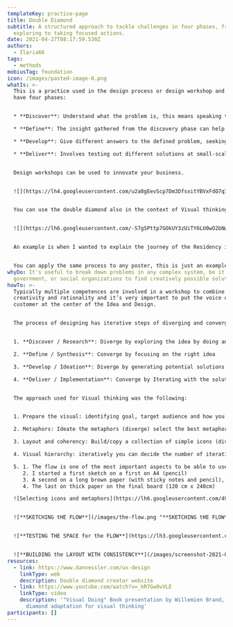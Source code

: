 ```yaml
---
templateKey: practice-page
title: Double Diamond
subtitle: A structured approach to tackle challenges in four phases, from
  exploring to taking focused actions.
date: 2021-04-27T08:17:59.530Z
authors:
  - Ilaria66
tags:
  - methods
mobiusTag: foundation
icon: /images/pasted-image-0.png
whatIs: >-
  This is a practice used in the design process or design workshop and it should
  have four phases:


  * **Discover**: Understand what the problem is, this means speaking to and spending time with people who are affected by the issues.

  * **Define**: The insight gathered from the discovery phase can help to define the challenge in a different way.

  * **Develop**: Give different answers to the defined problem, seeking inspiration from elsewhere and co-designing with a range of different people.

  * **Deliver**: Involves testing out different solutions at small-scale, rejecting those that will not work and improving the ones that will.


  Design workshops can be used to innovate your business.


  ![](https://lh4.googleusercontent.com/u2a8gEevScp7Dm3DfsxitYBVxFdO7q7zwqreY_9aL_0LuYoEYdE1Qu_wlcPbZHb8akHrxdCupS9OCO_T6_zwU4VUyT-gS1AoQXi9w2rOdgrnRme-PH7lH8etb0p_ydeRTQA-HCkB)


  You can use the double diamond also in the context of Visual thinking and sketchnoting, for building a poster using an iterative approach with continuous diverging and then converging for elements, metaphors, colours from start to end.


  ![](https://lh6.googleusercontent.com/-S7gSPttp7GOkUY3zUiTY6LU0wO2bNwoeifNHh4INQwrMG6nCnD9MB_prvffTjvCGaf7hc31GbnYGZVs7_8LmkzcD1tkqatC4nWX6zrlZstiNMplwMtIPGvBnjzbzYWLQXYbAWOQ)


  An example is when I wanted to explain the journey of the Residency in a one-(large)-page summary for the Residency (for a final Demo, but also for any other customer visiting the LAB). The flow of the journey was one of the most important things I wanted to express.


  You can apply the same process to any poster, this is just an example.
whyDo: It's useful to break down problems in any complex system, be it business,
  government, or social organizations to find creatively possible solutions.
howTo: >-
  Typically multiple competences are involved in a workshop to combine
  creativity and rationality and it’s very important to put the voice of the
  customer at the center of the Idea and Design.


  The process of designing has iterative steps of diverging and converging:


  1. **Discover / Research**: Diverge by exploring the idea by doing analysis, brainstorming and prioritizing

  2. **Define / Synthesis**: Converge by focusing on the right idea

  3. **Develop / Ideation**: Diverge by generating potential solutions for .eg: prototype

  4. **Deliver / Implementation**: Converge by Iterating with the solution that works through validation.


  The approach used for Visual thinking was the following:


  1. Prepare the visual: identifying goal, target audience and how you want to deliver it. Identify the content (diverge) from the most important to the less important. Decide what to keep and divide in categories (converge)

  2. Metaphors: Ideate the metaphors (diverge) select the best metaphor/s (converge)

  3. Layout and coherency: Build/copy a collection of simple icons (diverge) and decide the layout coherency (diverge and converse) for colours, lettering and pens’ size.

  4. Visual hierarchy: iteratively you can decide the number of iterations you need. I started to articulate visually the sketch note with the following steps:

  5. 1. The flow is one of the most important aspects to be able to use the board as a reference for the storytelling. I tested and changed the flow on a small A4, before finalising the content. At every iteration I showed someone what I was doing to collect feedback. This was extremely important!
     2. I started a first sketch on a first on A4 (pencil)
     3. A second on a long brown paper (with sticky notes and pencil), deciding the size & type of the support
     4. The last on thick paper on the final board (120 cm x 240cm)

  ![Selecting icons and metaphors](https://lh6.googleusercontent.com/49yp1G15dmiQsjxoeeG_lIEJbuyZn7-gm__rRIIyY7xRdhjFTg81qH8HLYggv7xIczpU6P2H_66so7KoZBmCYc7ICDZaee2iGZKitREHlClSJIWoiNBvpXKKPEZSx-2YuvckX4SF "**SELECTING ICONS**")


  ![**SKETCHING tHE FLOW**](/images/the-flow.png "**SKETCHING tHE FLOW**")


  ![**TESTING THE SPACE for the FLOW**](https://lh3.googleusercontent.com/9G4TO72XTglFiojUL-UW6qgvIjLFJUKw_r13KDXk8KuSQHIfIQhQ5tXPfuSBBygvecoyhM6j90wVoEHeB49pgHWgVdM314eUaECDxXTrbIjeQSnI7nhTnsE0rhRM2EtUvp5vcGNR "**TESTING THE SPACE for the FLOW**")


  ![**BUILDING the LAYOUT WITH CONSISTENCY**](/images/screenshot-2021-04-27-at-11.09.20.png "**BUILDING the LAYOUT WITH CONSISTENCY**")
resources:
  - link: https://www.dannessler.com/ux-design
    linkType: web
    description: Double diamond creator website
  - link: https://www.youtube.com/watch?v=_kR7Gw0vVLE
    linkType: video
    description: '"Visual Doing" Book presentation by Willemien Brand, with Double
      diamond adaptation for visual thinking'
participants: []
---
```

